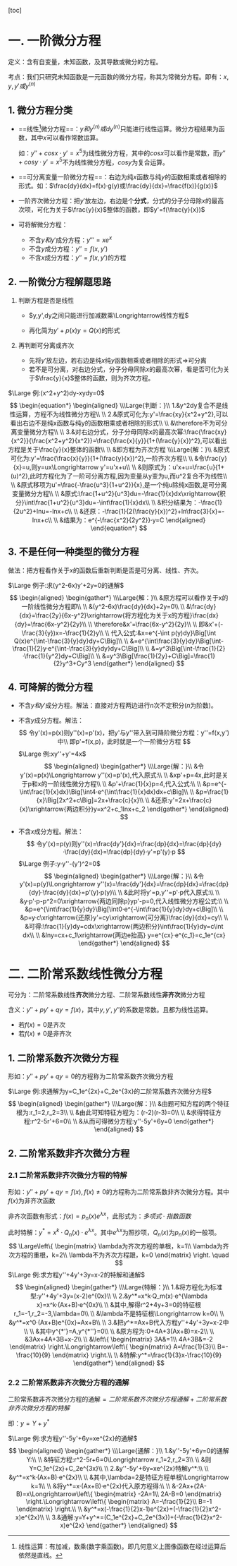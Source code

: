 [^1-1-1]:线性运算：有加减，数乘(数字乘函数)。即几何意义上图像函数在经过运算后依然是直线。

[toc]

# 一. 一阶微分方程

定义：含有自变量，未知函数，及其导数或微分的方程。

考点：我们只研究未知函数是一元函数的微分方程，称其为常微分方程。即有：$x,y,y'或y^{(n)}$

## 1. 微分方程分类

- ==线性[^1-1-1]微分方程==：$y和y^{(n)}或dy^{(n)}$只能进行线性运算。微分方程结果为函数，其中$x$可以看作常数运算。

  如：$y''+cosx·y'=x^5$为线性微分方程，其中的$cosx$可以看作是常数，而$y''+cosy·y'=x^5$不为线性微分方程，$cosy$为复合运算。

- ==可分离变量一阶微分方程==：右边为纯$x$函数与纯$y$的函数相乘或者相除的形式。如：$\frac{dy}{dx}=f(x)·g(y)或\frac{dy}{dx}=\frac{f(x)}{g(x)}$

- 一阶齐次微分方程：把$y'$放左边，右边是个**分式**，分式的分子分母除$x$的最高次项，可化为关于$\frac{y}{x}$整体的函数，即$y'=f(\frac{y}{x})$

- 可将解微分方程：

  - 不含$y和y'$成分方程：$y'''=xe^x$
  - 不含$y$成分方程：$y''=f(x,y')$
  - 不含$x$成分方程：$y''=f(x,y')$的方程

## 2. 一阶微分方程解题思路

1. 判断方程是否是线性

   - $y,y',dy之间只能进行加减数乘\Longrightarrow线性方程$

   - 再化简为$y'+p(x)y=Q(x)$的形式

2. 再判断可分离或齐次

   - 先将$y'$放左边，若右边是纯$x$纯$y$函数相乘或者相除的形式$\Longrightarrow$可分离
   - 若不是可分离，对右边分式，分子分母同除$x$的最高次幂，看是否可化为关于$\frac{y}{x}$整体的函数，则为齐次方程。

$\Large 例:(x^2+y^2)dy-xydy=0$
$$
\begin{equation*}
	\begin{aligned}
\\\Large{判断：}\\
1.&y^2dy复合不是线性运算，方程不为线性微分方程\\
\\
2.&原式可化为:y'=\frac{xy}{x^2+y^2},可以看出右边不是纯x函数与纯y的函数相乘或者相除的形式\\
\\
&\therefore不为可分离变量微分方程\\
\\
3.&对右边分式，分子分母同除x的最高次幂:\frac{\frac{xy}{x^2}}{\frac{x^2+y^2}{x^2}}=\frac{\frac{x}{y}}{1+(\frac{y}{x})^2},可以看出方程是关于\frac{y}{x}整体的函数\\
\\
&即方程为齐次方程
\\\Large{解：}\\
&原式可化为:y'=\frac{\frac{x}{y}}{1+(\frac{y}{x})^2},一阶齐次方程\\
\\
&令\frac{y}{x}=u,则y=ux\Longrightarrow y'=u'x+u\\
\\
&则原式为：u'x+u=\frac{u}{1+(u)^2},此时方程化为了一阶可分离方程,因为变量从y变为u,而u^2复合不为线性\\
\\
&原式移项为u'=\frac{-\frac{u^3}{1+u^2}}{x},是一个纯u除纯x函数,是可分离变量微分方程\\
\\
&原式:\frac{1+u^2}{u^3}du=-\frac{1}{x}dx\xrightarrow{积分}\int\frac{1+u^2}{u^3}du=-\int\frac{1}{x}dx\\
\\
&积分结果为：-\frac{1}{2u^2}+lnu=-lnx+c\\
\\
&还原：-\frac{1}{2(\frac{y}{x})^2}+ln\frac{3}{x}=-lnx+c\\
\\
&结果为：e^{-\frac{x^2}{2y^2}}·y=C
	\end{aligned}
\end{equation*}
$$

## 3. 不是任何一种类型的微分方程

做法：把方程看作关于$x$的函数后重新判断是否是可分离、线性、齐次。

$\Large 例子:求(y^2-6x)y'+2y=0的通解$
$$
\begin{aligned}
	\begin{gather*}
\\\Large{解：}\\
&原方程可以看作关于x的一阶线性微分方程即\\
\\
&(y^2-6x)\frac{dy}{dx}+2y=0\\
\\
&\frac{dy}{dx}=\frac{2y}{6x-y^2}\xrightarrow{将方程化为关于x的方程}\frac{dx}{dy}=\frac{6x-y^2}{2y}\\
\\
\therefore&x'=\frac{6x-y^2}{2y}\\
\\
即&x'+(-\frac{3}{y})x=-\frac{1}{2}y\\
\\
代入公式:&x=e^{-\int p(y)dy}\Big[\int Q(x)e^{\int-\frac{3}{y}dy}dy+C\Big]\\
\\
&=e^{\int\frac{3}{y}dy}\Big[\int-\frac{1}{2}y·e^{\int-\frac{3}{y}dy}dy+C\Big]\\
\\
&=y^3\Big[\int-\frac{1}{2}·\frac{1}{y^2}dy+C\Big]\\
\\
&=y^3\Big[\frac{1}{2y}+C\Big]=\frac{1}{2}y^3+Cy^3
	\end{gather*}
\end{aligned}
$$

## 4. 可降解的微分方程

- 不含$y和y'$成分方程。解法：直接对方程两边进行$n$次不定积分($n$为阶数)。

- 不含$y$成分方程。解法：
  $$
  令y'(x)=p(x)则y''(x)=p'(x)，把y'与y''带入到可降阶微分方程：y''=f(x,y')中\\
  即p'=f(x,p)，此时就是一个一阶微分方程
  $$
  $\Large 例:xy''+y'=4x$
  $$
  \begin{aligned}
  	\begin{gather*}
  \\\Large{解：}\\
  &令y'(x)=p(x)\Longrightarrow y''(x)=p'(x),代入原式:\\
  \\
  &xp'+p=4x,此时是关于p和x的一阶线性微分方程\\
  \\
  &p'+\frac{1}{x}p=4,代入公式:\\
  \\
  &p=e^{-\int\frac{1}{x}dx}\Big[\int4·e^{\int\frac{1}{x}dx}dx+c\Big]\\
  \\
  &p=\frac{1}{x}\Big[2x^2+c\Big]=2x+\frac{c}{x}\\
  \\
  &还原:y'=2x+\frac{c}{x}\xrightarrow{两边积分}y=x^2+c_1lnx+c_2
  	\end{gather*}
  \end{aligned}
  $$

- 不含$x$成分方程。解法：
  $$
  令y'(x)=p(y)则y''(x)=\frac{dy'}{dx}=\frac{dp}{dx}=\frac{dp}{dy}·\frac{dy}{dx}=\frac{dp}{dy}·y'=p'(y)·p
  $$
  $\Large 例子:y·y''-(y')^2=0$
  $$
  \begin{aligned}
  	\begin{gather*}
  \\\Large{解：}\\
  &令y'(x)=p(y)\Longrightarrow y''(x)=\frac{dy'}{dx}=\frac{dp}{dx}=\frac{dp}{dy}·\frac{dy}{dx}=p'(y)·p(y)\\
  \\
  &此时将y'=p,y''=p'·p代入原式:\\
  \\
  &y·p'·p-p^2=0\xrightarrow{两边同除p}yp'-p=0,代入线性微分方程公式:\\
  \\
  &p=e^{\int\frac{1}{y}dy}\Big[\int0·e^{-\int\frac{1}{y}dy}dy+c\Big]\\
  \\
  &p=y·c\xrightarrow{还原}y'=cy\xrightarrow{可分离}\frac{dy}{dx}=cy\\
  \\
  &可得:\frac{1}{y}dy=cdx\xrightarrow{两边积分}\int\frac{1}{y}dy=c\int dx\\
  \\
  &lny=cx+c_1\xrightarrow{两边e抬高} y=e^{cx}·e^{c_1}=c_1e^{cx}
  	\end{gather*}
  \end{aligned}
  $$

# 二. 二阶常系数线性微分方程

可分为：二阶常系数线性**齐次**微分方程、二阶常系数线性**非齐次**微分方程

含义：$y''+py'+qy=f(x)$，其中$y,y',y''$的系数是常数。且都为线性运算。

- 若$f(x)=0$是齐次
- 若$f(x)\ne0$是非齐次

## 1. 二阶常系数齐次微分方程

形如：$y''+py'+qy=0$的方程称为二阶常系数齐次微分方程

$\Large 例:求通解为y=C_1e^{2x}+C_2e^{3x}的二阶常系数齐次微分方程$
$$
\begin{aligned}
	\begin{gather*}
\\\Large{解：}\\
&由题可知方程的两个特征根为:r_1=2,r_2=3\\
\\
&由此可知特征方程为：(r-2)(r-3)=0\\
\\
&求得特征方程:r^2-5r'+6=0\\
\\
&从而可得微分方程:y''-5y'+6y=0
	\end{gather*}
\end{aligned}
$$

## 2. 二阶常系数非齐次微分方程

### 2.1 二阶常系数非齐次微分方程的特解

形如：$y''+py'+qy=f(x),f(x)\ne0$的方程称为二阶常系数非齐次微分方程。其中$f(x)$为非齐次函数

非齐次函数有形式：$f(x)=p_n(x)e^{\lambda x}$，此形式为：$多项式·指数函数$

此时特解：$y^*=x^k·Q_n(x)·e^{\lambda x}$。其中$e^{\lambda x}$为照抄项，$Q_n(x)$为$p_n(x)$的一般项。
$$
\Large\left\{ 
\begin{matrix}
\lambda为齐次方程的单根，k=1\\
\lambda为齐次方程的重根，k=2\\
\lambda不为齐次方程跟，k=0
\end{matrix}
\right.
\quad
$$
$\Large 例:求方程y''+4y'+3y=x-2的特解和通解$
$$
\begin{aligned}
	\begin{gather*}
\\\Large{特解：}\\
1.&将方程化为标准型:y''+4y'+3y=(x-2)e^{0x}\\
\\
2.&y^*=x^k·Q_m(x)·e^{\lambda x}=x^k·(Ax+B)·e^{0x}\\
\\
&其中,解得r^2+4y+3=0的特征根r_1=-1,r_2=-3,\lambda=0\\
\\
&\lambda不是特征根\Longrightarrow k=0\\
\\
&y^*=x^0·(Ax+B)e^{0x}=Ax+B\\
\\
3.&把y^*=Ax+B代入方程y''+4y'+3y=x-2中\\
\\
&其中y^{*'}=A,y^{*''}=0\\
\\
&原方程为:0+4A+3(Ax+B)=x-2\\
\\
&3Ax+4A+3B=x-2\\
\\
&\left\{ 
\begin{matrix}
3A&=1\\
4A+3B&=-2
\end{matrix}
\right.\Longrightarrow\left\{ 
\begin{matrix}
A=\frac{1}{3}\\
B=-\frac{10}{9}
\end{matrix}
\right.\\
\\
&特解:y^*=\frac{1}{3}x-\frac{10}{9}
	\end{gather*}
\end{aligned}
$$

### 2.2 二阶常系数非齐次微分方程的通解

二阶常系数非齐次微分方程的通解$=二阶常系数齐次微分方程通解+二阶常系数非齐次微分方程的特解$

即：$y=Y+y^*$

$\Large 例:求方程y''-5y'+6y=xe^{2x}的通解$
$$
\begin{aligned}
	\begin{gather*}
\\\Large{通解：}\\
1.&y''-5y'+6y=0的通解Y:\\
\\
&特征方程:r^2-5r+6=0\Longrightarrow r_1=2,r_2=3\\
\\
&则Y=C_1e^{2x}+C_2e^{3x}\\
\\
2.&y''-5y'+6y=xe^{2x}特解y^*:\\
\\
&y^*=x^k·(Ax+B)·e^{2x}\\
\\
&其中,\lambda=2是特征方程单根\Longrightarrow k=1\\
\\
&将y^*=x·(Ax+B)·e^{2x}代入原方程得:\\
\\
&-2Ax+(2A-B)=x\Longrightarrow\left\{ 
\begin{matrix}
-2A=1\\
2A-B=0
\end{matrix}
\right.\Longrightarrow\left\{ 
\begin{matrix}
A=-\frac{1}{2}\\
B=-1
\end{matrix}
\right.\\
\\
&y^*=x(-\frac{1}{2}x-1)e^{2x}=(-\frac{1}{2}x^2-x)e^{2x}\\
\\
3.&通解:y=Y+y^*=(C_1e^{2x}+C_2e^{3x})+(-\frac{1}{2}x^2-x)e^{2x}
	\end{gather*}
\end{aligned}
$$








